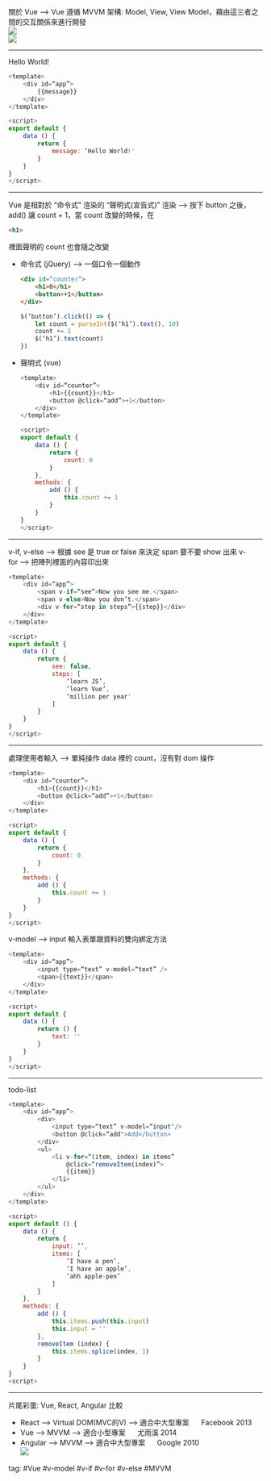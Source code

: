 關於 Vue —> Vue 遵循 MVVM 架構: Model, View, View Model，藉由這三者之間的交互關係來進行開發    
![](./photo/Pasted%20image%2020221108092836.png)    
![](./photo/Pasted%20image%2020221108092851.png)

---
Hello World!
```js
<template>
	<div id=“app”>
		{{message}}
	</div>
</template>

<script>
export default {
	data () {
		return {
			message: ‘Hello World!'
		}
	}
}
</script>
```
---
Vue 是相對於 “命令式” 渲染的 “聲明式(宣告式)” 渲染 —> 按下 button 之後，add() 讓 count + 1，當 count 改變的時候，在 
```html
<h1>
``` 
裡面聲明的 count 也會隨之改變
- 命令式 (jQuery) —> 一個口令一個動作
	```html
	<div id=“counter”>
		<h1>0</h1>
		<button>+1</button>
	</div>
	```
	```js
	$(‘button’).click(() => {
		let count = parseInt($(‘h1’).text(), 10)
		count += 1
		$(‘h1’).text(count)
	})
	```
- 聲明式 (vue)
	```js
	<template>
		<div id=“counter”>
			<h1>{{count}}</h1>
			<button @click=“add”>+1</button>
		</div>
	</template>
	
	<script>
	export default {
		data () {
			return {
				count: 0
			}
		},
		methods: {
			add () {
				this.count += 1
			}
		}
	}
	</script>
	```

---
v-if, v-else —> 根據 see 是 true or false 來決定 span 要不要 show 出來
v-for —> 把陣列裡面的內容印出來
```js
<template>
	<div id=“app”>
		<span v-if=“see”>Now you see me.</span>
		<span v-else>Now you don’t.</span>
		<div v-for=“step in steps”>{{step}}</div>
	</div>
</template>

<script>
export default {
	data () {
		return {
			see: false,
			steps: [
				‘learn JS’,
				‘learn Vue’,
				‘million per year'
			]
		}
	}
}
</script>
```

---
處理使用者輸入 —> 單純操作 data 裡的 count，沒有對 dom 操作
```js
<template>
	<div id=“counter”>
		<h1>{{count}}</h1>
		<button @click=“add”>+1</button>
	</div>
</template>

<script>
export default {
	data () {
		return {
			count: 0
		}
	},
	methods: {
		add () {
			this.count += 1
		}
	}
}
</script>
```

v-model
—> input 輸入表單跟資料的雙向綁定方法
```js
<template>
	<div id=“app”>
		<input type=“text” v-model=“text” />
		<span>{{text}}</span>
	</div>
</template>

<script>
export default {
	data () {
		return () {
			text: ''
		}
	}
}
</script>
```

---
todo-list
```js
<template>
	<div id=“app”>
		<div>
			<input type=“text” v-model=“input"/>
			<button @click=“add">Add</button>
		</div>
		<ul>
			<li v-for=“(item, index) in items”
				@click=“removeItem(index)”>
				{{item}}
			</li>
		</ul>
	</div>
</template>

<script>
export default () {
	data () {
		return {
			input: ‘’,
			items: [
				‘I have a pen’,
				‘I have an apple’,
				‘ahh apple-pen’
			]
		}
	},
	methods: {
		add () {
			this.items.push(this.input)
			this.input = ''
		},
		removeItem (index) {
			this.items.splice(index, 1)
		}
	}
}
<script>
```
---
片尾彩蛋: Vue, React, Angular 比較
-   React —> Virtual DOM(MVC的V) —> 適合中大型專案
     Facebook 2013
-   Vue —> MVVM —> 適合小型專案
     尤雨溪 2014
-   Angular —> MVVM —> 適合中大型專案
     Google 2010    
![](./photo/Pasted%20image%2020221109093028.png)

tag: #Vue #v-model #v-if #v-for #v-else #MVVM